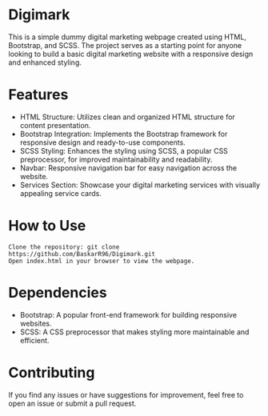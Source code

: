 # Digimark

  This is a simple dummy digital marketing webpage created using HTML, Bootstrap, and SCSS. The project serves as a starting point for anyone looking to build a basic digital marketing website with a responsive design and enhanced styling.
  
# Features

  - HTML Structure: Utilizes clean and organized HTML structure for content presentation.
  - Bootstrap Integration: Implements the Bootstrap framework for responsive design and ready-to-use components.
  - SCSS Styling: Enhances the styling using SCSS, a popular CSS preprocessor, for improved maintainability and readability.
  - Navbar: Responsive navigation bar for easy navigation across the website.
  - Services Section: Showcase your digital marketing services with visually appealing service cards.

# How to Use

    Clone the repository: git clone https://github.com/BaskarR96/Digimark.git
    Open index.html in your browser to view the webpage.

# Dependencies

  - Bootstrap: A popular front-end framework for building responsive websites.
  - SCSS: A CSS preprocessor that makes styling more maintainable and efficient.

# Contributing

  If you find any issues or have suggestions for improvement, feel free to open an issue or submit a pull request.
